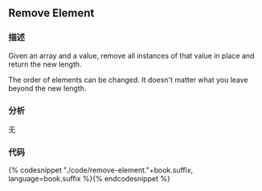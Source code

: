 ## Remove Element


### 描述

Given an array and a value, remove all instances of that value in place and return the new length.

The order of elements can be changed. It doesn't matter what you leave beyond the new length.


### 分析

无


### 代码

{% codesnippet "./code/remove-element."+book.suffix, language=book.suffix %}{% endcodesnippet %}
